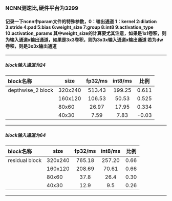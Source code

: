### NCNN测速比,硬件平台为3299
#### 记录一下ncnn中param文件的特殊参数，0：输出通道 1：kernel 2:dilation 3:stride 4:pad 5:bias 6:weight_size 7:group 8:int8 9:activation_type 10:activation_params 其中weight_size的计算要尤其注意，如果是1x1卷积，则为输入通道x输出通道，如果是3x3卷积，则为3x3x输入通道x输出通道 若为dw卷积，则是3x3x输出通道

------------------------------------------------------------------------------------
##### block输入通道为24
| block名称         |  size       |  fp32/ms   |   int8/ms   |    比例    |
| :----------------|------------ | :---------: | :---------: |:------:   | 
| depthwise_2 block   |   320x240   |  513.43     |  199.25     |   0.611  |
|    |   160x120   |  106.53     |  50.53      |   0.525  |
|    |    80x60    |  26.97      |  17.95      |   0.334  |
|  |    40x30    |  7.59       |  7.83       |   -0.03  |

------------------------------------------------------------------------------------
##### block输入通道为64
| block名称         |  size       |  fp32/ms   |   int8/ms   |    比例    |
| :----------------|------------ | :---------: | :---------: |:------:   | 
| residual block   |   320x240   |  765.18     |  257.20    |   0.66  |
|                  |   160x120   | 208.69     |  70.61      |   0.66  |
|                  |    80x60    |  37.8      |  26.4      |   0.30  |
|                  |    40x30    |  12.9      |  9.5       |   0.26  |

------------------------------------------------------------------------------------
